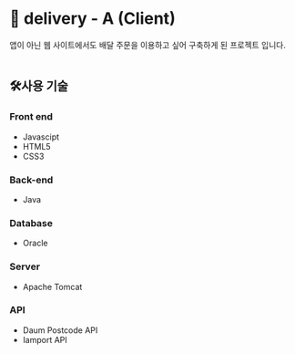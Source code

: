 # 🛵 delivery - A (Client)
앱이 아닌 웹 사이트에서도 배달 주문을 이용하고 싶어 구축하게 된 프로젝트 입니다.
<br>
<br>

## 🛠사용 기술 

### __Front end__

+  Javascipt
+  HTML5
+  CSS3

### __Back-end__

+  Java

### __Database__

+ Oracle

### __Server__

+ Apache Tomcat

### __API__

+ Daum Postcode API
+ Iamport API
